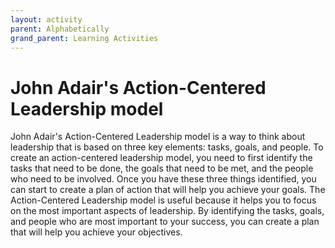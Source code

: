 ```yaml
---
layout: activity
parent: Alphabetically
grand_parent: Learning Activities
---
```

# John Adair's Action-Centered Leadership model
John Adair's Action-Centered Leadership model is a way to think about leadership that is based on three key elements: tasks, goals, and people. To create an action-centered leadership model, you need to first identify the tasks that need to be done, the goals that need to be met, and the people who need to be involved. Once you have these three things identified, you can start to create a plan of action that will help you achieve your goals. The Action-Centered Leadership model is useful because it helps you to focus on the most important aspects of leadership. By identifying the tasks, goals, and people who are most important to your success, you can create a plan that will help you achieve your objectives.